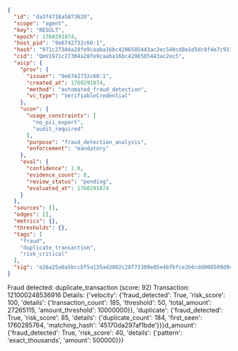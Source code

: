 ```json
{
  "id": "da3f4718a5873620",
  "scope": "agent",
  "key": "RESULT",
  "epoch": 1760291874,
  "host_pid": "9e6742732c60:1",
  "hash": "971c27304a28fe9caaba16bc4206585443ac2ec540cd8e1d5dc8f4e7c931301b",
  "cid": "QmV1971c27304a28fe9caaba16bc4206585443ac2ec5",
  "aicp": {
    "prov": {
      "issuer": "9e6742732c60:1",
      "created_at": 1760291874,
      "method": "automated_fraud_detection",
      "vc_type": "VerifiableCredential"
    },
    "ucon": {
      "usage_constraints": [
        "no_pii_export",
        "audit_required"
      ],
      "purpose": "fraud_detection_analysis",
      "enforcement": "mandatory"
    },
    "eval": {
      "confidence": 1.0,
      "evidence_count": 0,
      "review_status": "pending",
      "evaluated_at": 1760291874
    }
  },
  "sources": [],
  "edges": [],
  "metrics": {},
  "thresholds": {},
  "tags": [
    "fraud",
    "duplicate_transaction",
    "risk_critical"
  ],
  "sig": "e26a25a0a5bccbf5a135ad3002c28f73308e85e4bfbfce2b6cdd008509d943f2"
}
```

Fraud detected: duplicate_transaction (score: 92)
Transaction: 121000248536916
Details: {'velocity': {'fraud_detected': True, 'risk_score': 100, 'details': {'transaction_count': 185, 'threshold': 50, 'total_amount': 27265115, 'amount_threshold': 10000000}}, 'duplicate': {'fraud_detected': True, 'risk_score': 85, 'details': {'duplicate_count': 184, 'first_seen': 1760285764, 'matching_hash': '45170da297af1bde'}}}d_amount': {'fraud_detected': True, 'risk_score': 40, 'details': {'pattern': 'exact_thousands', 'amount': 500000}}}